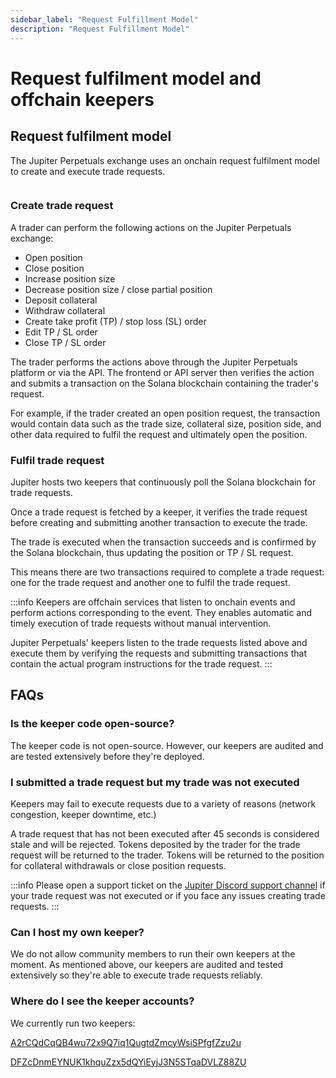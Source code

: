 ```yaml
---
sidebar_label: "Request Fulfillment Model"
description: "Request Fulfillment Model"
---
```


# Request fulfilment model and offchain keepers

## Request fulfilment model

The Jupiter Perpetuals exchange uses an onchain request fulfilment model to create and execute trade requests.

<img src="https://raw.githubusercontent.com/julianfssen/dsa/main/.gitbook/assets/image%20(7).png?token=GHSAT0AAAAAACUT6LUWD5VZ4P44ZHXJIZVGZW7VMKQ" alt=""/>

### Create trade request

A trader can perform the following actions on the Jupiter Perpetuals exchange:

* Open position
* Close position
* Increase position size
* Decrease position size / close partial position
* Deposit collateral
* Withdraw collateral
* Create take profit (TP) / stop loss (SL) order
* Edit TP / SL order
* Close TP / SL order

The trader performs the actions above through the Jupiter Perpetuals platform or via the API. The frontend or API server then verifies the action and submits a transaction on the Solana blockchain containing the trader's request.

For example, if the trader created an open position request, the transaction would contain data such as the trade size, collateral size, position side, and other data required to fulfil the request and ultimately open the position.

### Fulfil trade request

Jupiter hosts two keepers that continuously poll the Solana blockchain for trade requests.&#x20;

Once a trade request is fetched by a keeper, it verifies the trade request before creating and submitting another transaction to execute the trade.&#x20;

The trade is executed when the transaction succeeds and is confirmed by the Solana blockchain, thus updating the position or TP / SL request.

This means there are two transactions required to complete a trade request: one for the trade request and another one to fulfil the trade request.

:::info
Keepers are offchain services that listen to onchain events and perform actions corresponding to the event. They enables automatic and timely execution of trade requests without manual intervention.

Jupiter Perpetuals' keepers listen to the trade requests listed above and execute them by verifying the requests and submitting transactions that contain the actual program instructions for the trade request.
:::

## FAQs

### Is the keeper code open-source?

The keeper code is not open-source. However, our keepers are audited and are tested extensively before they're deployed.

### I submitted a trade request but my trade was not executed

Keepers may fail to execute requests due to a variety of reasons (network congestion, keeper downtime, etc.)

A trade request that has not been executed after 45 seconds is considered stale and will be rejected. Tokens deposited by the trader for the trade request will be returned to the trader. Tokens will be returned to the position for collateral withdrawals or close position requests.

:::info
Please open a support ticket on the [Jupiter Discord support channel](../) if your trade request was not executed or if you face any issues creating trade requests.
:::

### Can I host my own keeper?

We do not allow community members to run their own keepers at the moment. As mentioned above, our keepers are audited and tested extensively so they're able to execute trade requests reliably.

### Where do I see the keeper accounts?

We currently run two keepers:

[A2rCQdCqQB4wu72x9Q7iq1QugtdZmcyWsiSPfgfZzu2u](https://solscan.io/account/A2rCQdCqQB4wu72x9Q7iq1QugtdZmcyWsiSPfgfZzu2u)

[DFZcDnmEYNUK1khquZzx5dQYiEyjJ3N5STqaDVLZ88ZU](https://solscan.io/account/DFZcDnmEYNUK1khquZzx5dQYiEyjJ3N5STqaDVLZ88ZU)&#x20;
